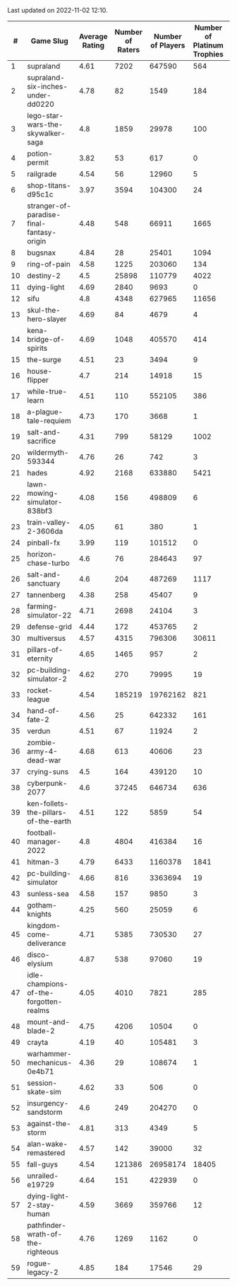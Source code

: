 Last updated on 2022-11-02 12:10.


|#|Game Slug|Average Rating|Number of Raters|Number of Players|Number of Platinum Trophies|Max Rarity (%)|
|---|---|---|---|---|---|---|
|1|supraland|4.61|7202|647590|564|99|
|2|supraland-six-inches-under-dd0220|4.78|82|1549|184|99|
|3|lego-star-wars-the-skywalker-saga|4.8|1859|29978|100|98|
|4|potion-permit|3.82|53|617|0|98|
|5|railgrade|4.54|56|12960|5|98|
|6|shop-titans-d95c1c|3.97|3594|104300|24|98|
|7|stranger-of-paradise-final-fantasy-origin|4.48|548|66911|1665|98|
|8|bugsnax|4.84|28|25401|1094|97|
|9|ring-of-pain|4.58|1225|203060|134|97|
|10|destiny-2|4.5|25898|110779|4022|96|
|11|dying-light|4.69|2840|9693|0|96|
|12|sifu|4.8|4348|627965|11656|96|
|13|skul-the-hero-slayer|4.69|84|4679|4|96|
|14|kena-bridge-of-spirits|4.69|1048|405570|414|94|
|15|the-surge|4.51|23|3494|9|94|
|16|house-flipper|4.7|214|14918|15|93|
|17|while-true-learn|4.51|110|552105|386|93|
|18|a-plague-tale-requiem|4.73|170|3668|1|92|
|19|salt-and-sacrifice|4.31|799|58129|1002|91|
|20|wildermyth-593344|4.76|26|742|3|90|
|21|hades|4.92|2168|633880|5421|89|
|22|lawn-mowing-simulator-838bf3|4.08|156|498809|6|89|
|23|train-valley-2-3606da|4.05|61|380|1|88|
|24|pinball-fx|3.99|119|101512|0|85|
|25|horizon-chase-turbo|4.6|76|284643|97|83|
|26|salt-and-sanctuary|4.6|204|487269|1117|83|
|27|tannenberg|4.38|258|45407|9|83|
|28|farming-simulator-22|4.71|2698|24104|3|81|
|29|defense-grid|4.44|172|453765|2|80|
|30|multiversus|4.57|4315|796306|30611|79|
|31|pillars-of-eternity|4.65|1465|957|2|79|
|32|pc-building-simulator-2|4.62|270|79995|19|75|
|33|rocket-league|4.54|185219|19762162|821|75|
|34|hand-of-fate-2|4.56|25|642332|161|72|
|35|verdun|4.51|67|11924|2|70|
|36|zombie-army-4-dead-war|4.68|613|40606|23|66|
|37|crying-suns|4.5|164|439120|10|65|
|38|cyberpunk-2077|4.6|37245|646734|636|61|
|39|ken-follets-the-pillars-of-the-earth|4.51|122|5859|54|53|
|40|football-manager-2022|4.8|4804|416384|16|48|
|41|hitman-3|4.79|6433|1160378|1841|48|
|42|pc-building-simulator|4.66|816|3363694|19|48|
|43|sunless-sea|4.58|157|9850|3|37|
|44|gotham-knights|4.25|560|25059|6|34|
|45|kingdom-come-deliverance|4.71|5385|730530|27|30|
|46|disco-elysium|4.87|538|97060|19|28|
|47|idle-champions-of-the-forgotten-realms|4.05|4010|7821|285|28|
|48|mount-and-blade-2|4.75|4206|10504|0|24|
|49|crayta|4.19|40|105481|3|23|
|50|warhammer-mechanicus-0e4b71|4.36|29|108674|1|21|
|51|session-skate-sim|4.62|33|506|0|19|
|52|insurgency-sandstorm|4.6|249|204270|0|7|
|53|against-the-storm|4.81|313|4349|5|6|
|54|alan-wake-remastered|4.57|142|39000|32|6|
|55|fall-guys|4.54|121386|26958174|18405|3|
|56|unrailed-e19729|4.64|151|422939|0|0.7|
|57|dying-light-2-stay-human|4.59|3669|359766|12|0.5|
|58|pathfinder-wrath-of-the-righteous|4.76|1269|1162|0|0.1|
|59|rogue-legacy-2|4.85|184|17546|29|0.1|
